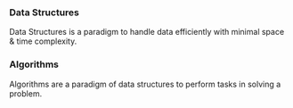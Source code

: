 ### Data Structures
Data Structures is a paradigm to handle data efficiently with minimal space & time complexity.

### Algorithms
Algorithms are a paradigm of data structures to perform tasks in solving a problem.